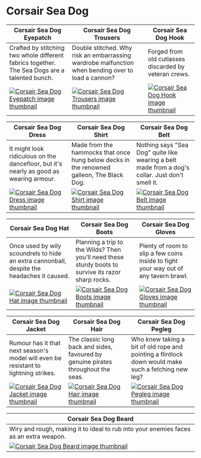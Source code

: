 # Corsair Sea Dog

| Corsair Sea Dog Eyepatch | Corsair Sea Dog Trousers | Corsair Sea Dog Hook |
| ------------------------ | ------------------------ | -------------------- |
| Crafted by stitching two whole different fabrics together. The Sea Dogs are a talented bunch. | Double stitched. Why risk an embarrassing wardrobe malfunction when bending over to load a cannon? | Forged from old cutlasses discarded by veteran crews. |
| [![Corsair Sea Dog Eyepatch image thumbnail](https://seaofthieves.wiki.gg/images/b/bd/Corsair_Sea_Dog_Eyepatch.png)](https://seaofthieves.wiki.gg/wiki/Corsair_Sea_Dog_Eyepatch) | [![Corsair Sea Dog Trousers image thumbnail](https://seaofthieves.wiki.gg/images/7/7f/Corsair_Sea_Dog_Trousers.png)](https://seaofthieves.wiki.gg/wiki/Corsair_Sea_Dog_Trousers) | [![Corsair Sea Dog Hook image thumbnail](https://seaofthieves.wiki.gg/images/e/e4/Corsair_Sea_Dog_Hook.png)](https://seaofthieves.wiki.gg/wiki/Corsair_Sea_Dog_Hook) |

| Corsair Sea Dog Dress | Corsair Sea Dog Shirt | Corsair Sea Dog Belt |
| --------------------- | --------------------- | -------------------- |
| It might look ridiculous on the dancefloor, but it's nearly as good as wearing armour. | Made from the hammocks that once hung below decks in the renowned galleon, The Black Dog. | Nothing says &quot;Sea Dog&quot; quite like wearing a belt made from a dog's collar. Just don't smell it. |
| [![Corsair Sea Dog Dress image thumbnail](https://seaofthieves.wiki.gg/images/c/cb/Corsair_Sea_Dog_Dress.png)](https://seaofthieves.wiki.gg/wiki/Corsair_Sea_Dog_Dress) | [![Corsair Sea Dog Shirt image thumbnail](https://seaofthieves.wiki.gg/images/0/0c/Corsair_Sea_Dog_Shirt.png)](https://seaofthieves.wiki.gg/wiki/Corsair_Sea_Dog_Shirt) | [![Corsair Sea Dog Belt image thumbnail](https://seaofthieves.wiki.gg/images/5/54/Corsair_Sea_Dog_Belt.png)](https://seaofthieves.wiki.gg/wiki/Corsair_Sea_Dog_Belt) |

| Corsair Sea Dog Hat | Corsair Sea Dog Boots | Corsair Sea Dog Gloves |
| ------------------- | --------------------- | ---------------------- |
| Once used by wily scoundrels to hide an extra cannonball, despite the headaches it caused. | Planning a trip to the Wilds? Then you'll need these sturdy boots to survive its razor sharp rocks. | Plenty of room to slip a few coins inside to fight your way out of any tavern brawl. |
| [![Corsair Sea Dog Hat image thumbnail](https://seaofthieves.wiki.gg/images/1/1d/Corsair_Sea_Dog_Hat.png)](https://seaofthieves.wiki.gg/wiki/Corsair_Sea_Dog_Hat) | [![Corsair Sea Dog Boots image thumbnail](https://seaofthieves.wiki.gg/images/b/b9/Corsair_Sea_Dog_Boots.png)](https://seaofthieves.wiki.gg/wiki/Corsair_Sea_Dog_Boots) | [![Corsair Sea Dog Gloves image thumbnail](https://seaofthieves.wiki.gg/images/e/ed/Corsair_Sea_Dog_Gloves.png)](https://seaofthieves.wiki.gg/wiki/Corsair_Sea_Dog_Gloves) |

| Corsair Sea Dog Jacket | Corsair Sea Dog Hair | Corsair Sea Dog Pegleg |
| ---------------------- | -------------------- | ---------------------- |
| Rumour has it that next season's model will even be resistant to lightning strikes. | The classic long back and sides, favoured by genuine pirates throughout the seas. | Who knew taking a bit of old rope and pointing a flintlock down would make such a fetching new leg? |
| [![Corsair Sea Dog Jacket image thumbnail](https://seaofthieves.wiki.gg/images/6/61/Corsair_Sea_Dog_Jacket.png)](https://seaofthieves.wiki.gg/wiki/Corsair_Sea_Dog_Jacket) | [![Corsair Sea Dog Hair image thumbnail](https://seaofthieves.wiki.gg/images/c/c0/Corsair_Sea_Dog_Hair.png)](https://seaofthieves.wiki.gg/wiki/Corsair_Sea_Dog_Hair) | [![Corsair Sea Dog Pegleg image thumbnail](https://seaofthieves.wiki.gg/images/7/7c/Corsair_Sea_Dog_Pegleg.png)](https://seaofthieves.wiki.gg/wiki/Corsair_Sea_Dog_Pegleg) |

| Corsair Sea Dog Beard |
| --------------------- |
| Wiry and rough, making it to ideal to rub into your enemies faces as an extra weapon. |
| [![Corsair Sea Dog Beard image thumbnail](https://seaofthieves.wiki.gg/images/a/af/Corsair_Sea_Dog_Beard.png)](https://seaofthieves.wiki.gg/wiki/Corsair_Sea_Dog_Beard) |
